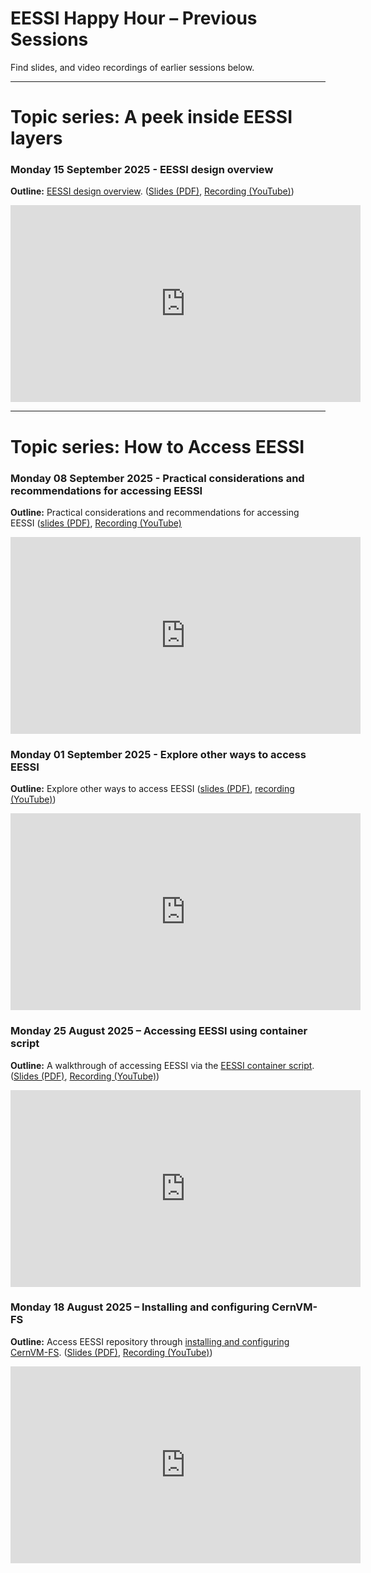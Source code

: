 # EESSI Happy Hour – Previous Sessions

Find slides, and video recordings of earlier sessions below.

---

# Topic series: A peek inside EESSI layers

### Monday 15 September 2025 - EESSI design overview

**Outline:** [EESSI design overview](../../overview.md).
([Slides (PDF)](EESSI-happyhour-2025-005-EESSI-design-overview.pdf), [Recording (YouTube)](https://www.youtube.com/watch?v=esYU6atzfek))

<iframe width="560" height="315" src="https://www.youtube.com/embed/esYU6atzfek?si=NoFC0VAta5KiF3g_" title="YouTube video player" frameborder="0" allow="accelerometer; autoplay; clipboard-write; encrypted-media; gyroscope; picture-in-picture; web-share" referrerpolicy="strict-origin-when-cross-origin" allowfullscreen></iframe>

---

# Topic series: How to Access EESSI

### Monday 08 September 2025 - Practical considerations and recommendations for accessing EESSI

**Outline:** Practical considerations and recommendations for accessing EESSI ([slides (PDF)](EESSI-happyhour-2025-004-Practical-considerations-for-accessing-EESSI.pdf), [Recording (YouTube)](https://youtu.be/4HlcXJPOlBE)

<iframe width="560" height="315" src="https://www.youtube.com/embed/4HlcXJPOlBE?si=L_wA-D-r--3La_Ou" title="YouTube video player" frameborder="0" allow="accelerometer; autoplay; clipboard-write; encrypted-media; gyroscope; picture-in-picture; web-share" referrerpolicy="strict-origin-when-cross-origin" allowfullscreen></iframe>


### Monday 01 September 2025 - Explore other ways to access EESSI

**Outline:** Explore other ways to access EESSI ([slides (PDF)](EESSI-happyhour-2025-003-Other-ways-accessing-EESSI.pdf), [recording (YouTube)](https://www.youtube.com/watch?v=_UrXbZI1lE4))

<iframe width="560" height="315" src="https://www.youtube.com/embed/_UrXbZI1lE4?si=4PoYoAevRjCen59k" title="YouTube video player" frameborder="0" allow="accelerometer; autoplay; clipboard-write; encrypted-media; gyroscope; picture-in-picture; web-share" referrerpolicy="strict-origin-when-cross-origin" allowfullscreen></iframe>


### Monday 25 August 2025 – Accessing EESSI using container script

**Outline:** A walkthrough of accessing EESSI via the [EESSI container script](../../getting_access/eessi_container.md).
([Slides (PDF)](EESSI-happyhour-2025-002-Accessing-EESSI-using-container-script.pdf), [Recording (YouTube)](https://www.youtube.com/watch?v=MAgWwj27i9U))

<iframe width="560" height="315" src="https://www.youtube.com/embed/MAgWwj27i9U?si=SOD3hMOVIF3N6hdo" title="YouTube video player" frameborder="0" allow="accelerometer; autoplay; clipboard-write; encrypted-media; gyroscope; picture-in-picture; web-share" referrerpolicy="strict-origin-when-cross-origin" allowfullscreen></iframe>


### Monday 18 August 2025 – Installing and configuring CernVM-FS

**Outline:** Access EESSI repository through [installing and configuring CernVM-FS](../../getting_access/native_installation.md).
([Slides (PDF)](EESSI-happyhour-2025-001-Installing-and-configuring-CernVM-FS.pdf), [Recording (YouTube)](https://youtu.be/MLeSbMOnbs8))

<iframe width="560" height="315" src="https://www.youtube.com/embed/MLeSbMOnbs8?si=hImZbjO59uCgBGet" title="YouTube video player" frameborder="0" allow="accelerometer; autoplay; clipboard-write; encrypted-media; gyroscope; picture-in-picture; web-share" referrerpolicy="strict-origin-when-cross-origin" allowfullscreen></iframe>


